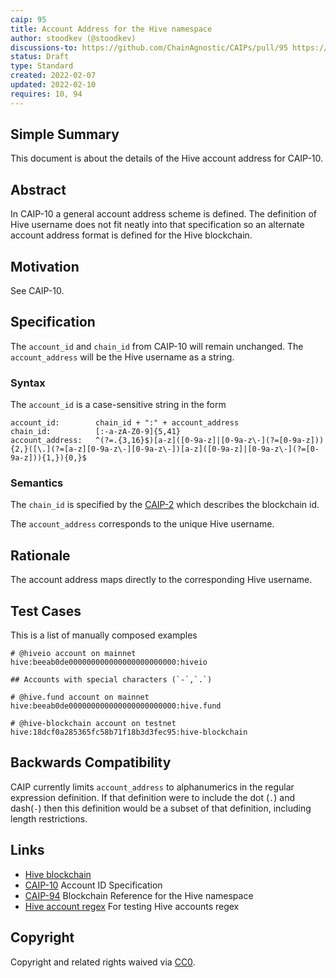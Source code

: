 ```yaml
---
caip: 95
title: Account Address for the Hive namespace
author: stoodkev (@stoodkev)
discussions-to: https://github.com/ChainAgnostic/CAIPs/pull/95 https://peakd.com/hive/@stoodkev/hive-caip-10#@josediccus/r72ky5
status: Draft
type: Standard
created: 2022-02-07
updated: 2022-02-10
requires: 10, 94
---
```


## Simple Summary

This document is about the details of the Hive account address for CAIP-10.

## Abstract

In CAIP-10 a general account address scheme is defined. The definition of
Hive username does not fit neatly into that specification so an alternate account address
format is defined for the Hive blockchain.

## Motivation

See CAIP-10.

## Specification

The `account_id` and `chain_id` from CAIP-10 will remain unchanged. The `account_address` will
be the Hive username as a string.

### Syntax

The `account_id` is a case-sensitive string in the form

```
account_id:        chain_id + ":" + account_address
chain_id:          [:-a-zA-Z0-9]{5,41}
account_address:   ^(?=.{3,16}$)[a-z]([0-9a-z]|[0-9a-z\-](?=[0-9a-z])){2,}([\.](?=[a-z][0-9a-z\-][0-9a-z\-])[a-z]([0-9a-z]|[0-9a-z\-](?=[0-9a-z])){1,}){0,}$
```

### Semantics

The `chain_id` is specified by
the [CAIP-2](https://github.com/ChainAgnostic/CAIPs/blob/master/CAIPs/caip-2.md)
which describes the blockchain id.

The `account_address` corresponds to the unique Hive username.

## Rationale

The account address maps directly to the corresponding Hive username.

## Test Cases

This is a list of manually composed examples

```
# @hiveio account on mainnet
hive:beeab0de000000000000000000000000:hiveio

## Accounts with special characters (`-`,`.`)

# @hive.fund account on mainnet
hive:beeab0de000000000000000000000000:hive.fund

# @hive-blockchain account on testnet
hive:18dcf0a285365fc58b71f18b3d3fec95:hive-blockchain

```

## Backwards Compatibility

CAIP currently limits `account_address` to alphanumerics in the regular
expression definition. If that definition were to include the dot (`.`) and
dash(`-`) then this definition would be a subset of that definition, including
length restrictions.

## Links

- [Hive blockchain](https://hive.io/)
- [CAIP-10](./caip-10.md) Account ID Specification
- [CAIP-94](./caip-94.md) Blockchain Reference for the Hive namespace
- [Hive account regex](https://regex101.com/r/yADKgU/1) For testing Hive accounts regex

## Copyright

Copyright and related rights waived
via [CC0](https://creativecommons.org/publicdomain/zero/1.0/).
